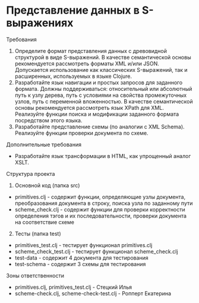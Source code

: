 # Представление данных в S-выражениях
Требования

1. Определите формат представления данных с древовидной структурой в виде S-выражений. В качестве семантической основы рекомендуется рассмотреть форматы XML и/или JSON. Допускается использование как классических S-выражений, так и расширенных, используемых в языке Clojure.
2. Разработайте язык навигации и простых запросов для заданного формата. Должны поддерживаться: относительный или абсолютный путь к узлу дерева, путь с условиями на свойства промежуточных узлов, путь с переменной вложенностью. В качестве семантической основы рекомендуется рассмотреть язык XPath для XML. Реализуйте функции поиска и модификации заданного формата посредством этого языка.
3. Разработайте представление схемы (по аналогии с XML Schema). Реализуйте функции проверки документа по схеме.

Дополнительные требования 
* Разработайте язык трансформации в HTML, как упрощенный аналог XSLT.

Структура проекта

1. Основной код (папка src)
* primitives.clj - содержит функции, определяющие узлы документа, преобразования документа в строку, поиска узла по заданному пути
* scheme_check.clj - содержит функции для проверки корректности определения тэгов и их последовательности, проверки документа на соответствие схеме

2. Тесты (папка test)
* primitives_test.clj - тестирует функционал primitives.clj
* scheme_check_test.clj - тестирует функционал scheme_check.clj
* test-data - содержит 4 документа для тестирования
* test-schema - содержит 3 схемы для тестирования

Зоны ответственности
* primitives.clj, primitives_test.clj - Стецкий Илья
* scheme-check.clj, scheme-check-test.clj - Ропперт Екатерина
